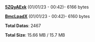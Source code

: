 [**5ZQyAExk**](/data/5ZQyAExk.txt) (01/01/23 - 00:42)- 6166 bytes

[**BmcLpadX**](/data/BmcLpadX.txt) (01/01/23 - 00:42)- 6160 bytes

**Total Datas**: 2467

**Total Size**: 15.66 MB / 15.7 MB